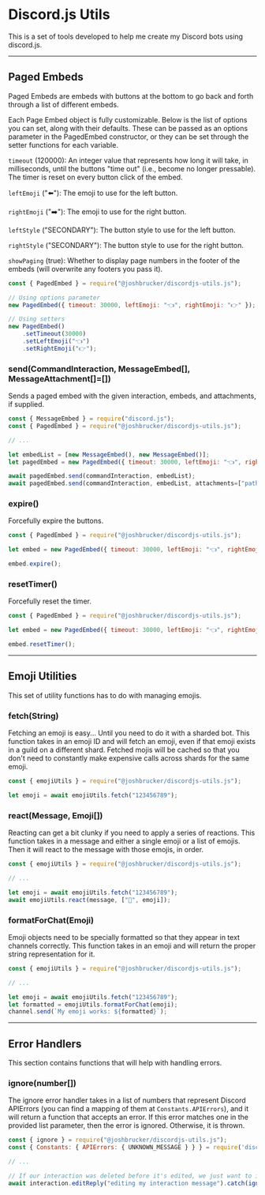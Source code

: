 # Discord.js Utils
This is a set of tools developed to help me create my Discord bots using discord.js.

---

## Paged Embeds
Paged Embeds are embeds with buttons at the bottom to go back and forth through a list of different embeds.

Each Page Embed object is fully customizable. Below is the list of options you can set, along with their defaults. These can be passed as an options parameter in the PagedEmbed constructor, or they can be set through the setter functions for each variable.

`timeout` (120000): An integer value that represents how long it will take, in milliseconds, until the buttons "time out" (i.e., become no longer pressable). The timer is reset on every button click of the embed.

`leftEmoji`  ("⬅️"): The emoji to use for the left button.

`rightEmoji` ("➡️"): The emoji to use for the right button.

`leftStyle` ("SECONDARY"): The button style to use for the left button.

`rightStyle` ("SECONDARY"): The button style to use for the right button.

`showPaging` (true): Whether to display page numbers in the footer of the embeds (will overwrite any footers you pass it).


```javascript
const { PagedEmbed } = require("@joshbrucker/discordjs-utils.js");

// Using options parameter
new PagedEmbed({ timeout: 30000, leftEmoji: "👈", rightEmoji: "👉" });

// Using setters
new PagedEmbed()
    .setTimeout(30000)
    .setLeftEmoji("👈")
    .setRightEmoji("👉");
```

### send(CommandInteraction, MessageEmbed[], MessageAttachment[]=[])
Sends a paged embed with the given interaction, embeds, and attachments, if supplied.

```javascript
const { MessageEmbed } = require("discord.js");
const { PagedEmbed } = require("@joshbrucker/discordjs-utils.js");

// ...

let embedList = [new MessageEmbed(), new MessageEmbed()];
let pagedEmbed = new PagedEmbed({ timeout: 30000, leftEmoji: "👈", rightEmoji: "👉" });

await pagedEmbed.send(commandInteraction, embedList);
await pagedEmbed.send(commandInteraction, embedList, attachments=["path/to/png"]);
```

### expire()
Forcefully expire the buttons.

```javascript
const { PagedEmbed } = require("@joshbrucker/discordjs-utils.js");

let embed = new PagedEmbed({ timeout: 30000, leftEmoji: "👈", rightEmoji: "👉" });

embed.expire();
```

### resetTimer()
Forcefully reset the timer.

```javascript
const { PagedEmbed } = require("@joshbrucker/discordjs-utils.js");

let embed = new PagedEmbed({ timeout: 30000, leftEmoji: "👈", rightEmoji: "👉" });

embed.resetTimer();
```

---

## Emoji Utilities
This set of utility functions has to do with managing emojis.

### fetch(String)
Fetching an emoji is easy... Until you need to do it with a sharded bot. This function takes in an emoji ID and will fetch an emoji, even if that emoji exists in a guild on a different shard. Fetched mojis will be cached so that you don't need to constantly make expensive calls across shards for the same emoji.

```javascript
const { emojiUtils } = require("@joshbrucker/discordjs-utils.js");

let emoji = await emojiUtils.fetch("123456789");
```

### react(Message, Emoji[])
Reacting can get a bit clunky if you need to apply a series of reactions. This function takes in a message and either a single emoji or a list of emojis. Then it will react to the message with those emojis, in order.

```javascript
const { emojiUtils } = require("@joshbrucker/discordjs-utils.js");

// ...

let emoji = await emojiUtils.fetch("123456789");
await emojiUtils.react(message, ["🥺", emoji]);
```

### formatForChat(Emoji)
Emoji objects need to be specially formatted so that they appear in text channels correctly. This function takes in an emoji and will return the proper string representation for it.

```javascript
const { emojiUtils } = require("@joshbrucker/discordjs-utils.js");

// ...

let emoji = await emojiUtils.fetch("123456789");
let formatted = emojiUtils.formatForChat(emoji);
channel.send(`My emoji works: ${formatted}`);
```

---

## Error Handlers
This section contains functions that will help with handling errors.

### ignore(number[])
The ignore error handler takes in a list of numbers that represent Discord APIErrors (you can find a mapping of them at `Constants.APIErrors`), and it will return a function that accepts an error. If this error matches one in the provided list parameter, then the error is ignored. Otherwise, it is thrown.

```javascript
const { ignore } = require("@joshbrucker/discordjs-utils.js");
const { Constants: { APIErrors: { UNKNOWN_MESSAGE } } } = require('discord.js');

// ...

// If our interaction was deleted before it's edited, we just want to ignore the resulting error.
await interaction.editReply("editing my interaction message").catch(ignore([UNKNOWN_MESSAGE]));
```
